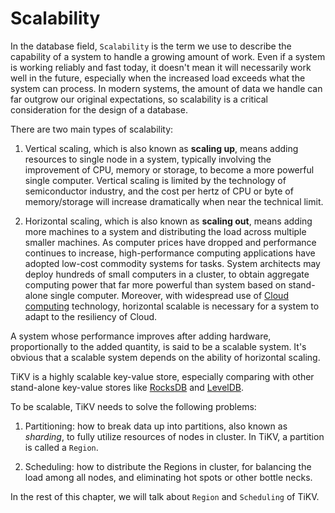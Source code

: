 # Scalability

In the database field, `Scalability` is the term we use to describe the capability of a system to handle a growing amount of work. Even if a system is working reliably and fast today, it doesn't mean it will necessarily work well in the future, especially when the increased load exceeds what the system can process. In modern systems, the amount of data we handle can far outgrow our original expectations, so scalability is a critical consideration for the design of a database.

There are two main types of scalability:

1. Vertical scaling, which is also known as __scaling up__, means adding resources to single node in a system, typically involving the improvement of CPU, memory or storage, to become a more powerful single computer. Vertical scaling is limited by the technology of semiconductor industry, and the cost per hertz of CPU or byte of memory/storage will increase dramatically when near the technical limit.

2. Horizontal scaling, which is also known as __scaling out__, means adding more machines to a system and distributing the load across multiple smaller machines. As computer prices have dropped and performance continues to increase, high-performance computing applications have adopted low-cost commodity systems for tasks. System architects may deploy hundreds of small computers in a cluster, to obtain aggregate computing power that far more powerful than system based on stand-alone single computer. Moreover, with widespread use of [Cloud computing](https://en.wikipedia.org/wiki/Cloud_computing) technology, horizontal scalable is necessary for a system to adapt to the resiliency of Cloud.

A system whose performance improves after adding hardware, proportionally to the added quantity, is said to be a scalable system. It's obvious that a scalable system depends on the ability of horizontal scaling.

TiKV is a highly scalable key-value store, especially comparing with other stand-alone key-value stores like [RocksDB](https://rocksdb.org/) and [LevelDB](https://github.com/google/leveldb).

To be scalable, TiKV needs to solve the following problems:

1. Partitioning: how to break data up into partitions, also known as _sharding_, to fully utilize resources of nodes in cluster. In TiKV, a partition is called a `Region`.

2. Scheduling: how to distribute the Regions in cluster, for balancing the load among all nodes, and eliminating hot spots or other bottle necks.

In the rest of this chapter, we will talk about `Region` and `Scheduling` of TiKV.
